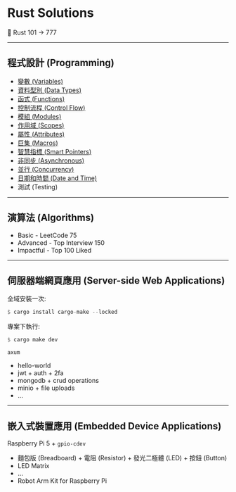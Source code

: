 # Rust Solutions

🦀 Rust 101 -> 777

---

## 程式設計 (Programming)

- [變數 (Variables)](./Variables.md)
- [資料型別 (Data Types)](./DataTypes.md)
- [函式 (Functions)](./Functions.md)
- [控制流程 (Control Flow)](./ControlFlow.md)
- [模組 (Modules)](./Modules.md)
- [作用域 (Scopes)](./Scopes.md)
- [屬性 (Attributes)](./Attributes.md)
- [巨集 (Macros)](./Macros.md)
- [智慧指標 (Smart Pointers)](./SmartPointers.md)
- [非同步 (Asynchronous)](./Asynchronous.md)
- [並行 (Concurrency)](./Concurrency.md)
- [日期和時間 (Date and Time)](./DateAndTime.md)
- 測試 (Testing)

---

## 演算法 (Algorithms)

- Basic - LeetCode 75
- Advanced - Top Interview 150
- Impactful - Top 100 Liked

---

## 伺服器端網頁應用 (Server-side Web Applications)

全域安裝一次:

```rs
$ cargo install cargo-make --locked
```

專案下執行:

```rs
$ cargo make dev
```

`axum`

- hello-world
- jwt + auth + 2fa
- mongodb + crud operations
- minio + file uploads
- ...

---

## 嵌入式裝置應用 (Embedded Device Applications)

Raspberry Pi 5 + `gpio-cdev`

- 麵包版 (Breadboard) + 電阻 (Resistor) + 發光二極體 (LED) + 按鈕 (Button)
- LED Matrix
- ...
- Robot Arm Kit for Raspberry Pi
